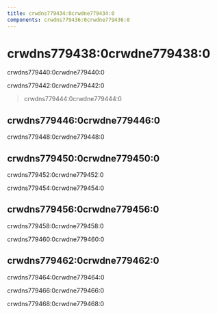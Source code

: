 ```yaml
---
title: crwdns779434:0crwdne779434:0
components: crwdns779436:0crwdne779436:0
---
```

# crwdns779438:0crwdne779438:0

<p class="description">crwdns779440:0crwdne779440:0</p>

crwdns779442:0crwdne779442:0

> crwdns779444:0crwdne779444:0

## crwdns779446:0crwdne779446:0

crwdns779448:0crwdne779448:0

## crwdns779450:0crwdne779450:0

crwdns779452:0crwdne779452:0

crwdns779454:0crwdne779454:0

## crwdns779456:0crwdne779456:0

crwdns779458:0crwdne779458:0

crwdns779460:0crwdne779460:0

## crwdns779462:0crwdne779462:0

crwdns779464:0crwdne779464:0

crwdns779466:0crwdne779466:0

crwdns779468:0crwdne779468:0